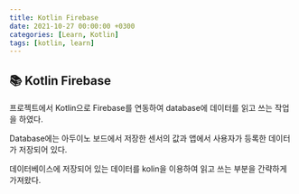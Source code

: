 ```yaml
---
title: Kotlin Firebase
date: 2021-10-27 00:00:00 +0300
categories: [Learn, Kotlin]
tags: [kotlin, learn]
---
```


## 📚 Kotlin Firebase

프로젝트에서 Kotlin으로 Firebase를 연동하여 database에 데이터를 읽고 쓰는 작업을 하였다.

Database에는 아두이노 보드에서 저장한 센서의 값과 앱에서 사용자가 등록한 데이터가 저장되어 있다.

데이터베이스에 저장되어 있는 데이터를 kolin을 이용하여 읽고 쓰는 부분을 간략하게 가져왔다.

<script src="https://gist.github.com/boookk/44f782847d041be03d5f21da5df638c7.js"></script>


<script src="https://gist.github.com/boookk/52c3ae58bfe81d9bb76f159257f0d8f9.js"></script>

